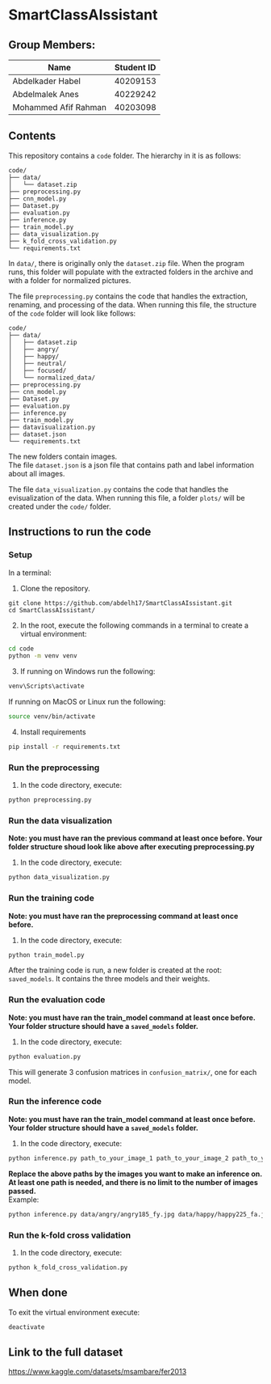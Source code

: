 # SmartClassAIssistant
## Group Members:

| Name | Student ID         |
|------------|--------------|
| Abdelkader Habel      |  40209153  |
| Abdelmalek Anes       | 40229242   |
|     Mohammed Afif Rahman   | 40203098|

## Contents
This repository contains a ```code``` folder. The hierarchy in it is as follows:
```
code/
├── data/
│   └── dataset.zip
├── preprocessing.py
├── cnn_model.py
├── Dataset.py
├── evaluation.py
├── inference.py
├── train_model.py
├── data_visualization.py
├── k_fold_cross_validation.py
└── requirements.txt

```
In ```data/```, there is originally only the ```dataset.zip``` file. When the program runs, this folder will populate with the extracted folders in the archive and with a folder for normalized pictures.

The file ```preprocessing.py``` contains the code that handles the extraction, renaming, and processing of the data. When running this file, the structure of the ```code``` folder will look like follows:

```
code/
├── data/
│   ├── dataset.zip
│   ├── angry/
│   ├── happy/
│   ├── neutral/
│   ├── focused/
│   └── normalized_data/
├── preprocessing.py
├── cnn_model.py
├── Dataset.py
├── evaluation.py
├── inference.py
├── train_model.py
├── datavisualization.py
├── dataset.json
└── requirements.txt

```
The new folders contain images.  
The file ```dataset.json``` is a json file that contains path and label information about all images.

The file ```data_visualization.py``` contains the code that handles the evisualization of the data. When running this file, a folder ```plots/``` will be created under the ```code/``` folder.


## Instructions to run the code
### Setup
In a terminal:
1. Clone the repository.
```
git clone https://github.com/abdelh17/SmartClassAIssistant.git
cd SmartClassAIssistant/
```
2. In the root, execute the following commands in a terminal to create a virtual environment:
```bash
cd code
python -m venv venv
```
3. If running on Windows run the following:
```bash
venv\Scripts\activate
```
If running on MacOS or Linux run the following:
```bash
source venv/bin/activate
```
4. Install requirements
```bash
pip install -r requirements.txt
```
### Run the preprocessing
1. In the code directory, execute:
```bash
python preprocessing.py
```
### Run the data visualization
**Note: you must have ran the previous command at least once before. Your folder structure shoud look like above after executing preprocessing.py**
1. In the code directory, execute:
```bash
python data_visualization.py
```

### Run the training code
**Note: you must have ran the preprocessing command at least once before.**
1. In the code directory, execute:
```bash
python train_model.py
```
After the training code is run, a new folder is created at the root: ```saved_models```. It contains the three models and their weights.

### Run the evaluation code
**Note: you must have ran the train_model command at least once before. Your folder structure should have a ```saved_models``` folder.**
1. In the code directory, execute:
```bash
python evaluation.py
```
This will generate 3 confusion matrices in ```confusion_matrix/```, one for each model.


### Run the inference code
**Note: you must have ran the train_model command at least once before. Your folder structure should have a ```saved_models``` folder.**
1. In the code directory, execute:
```bash
python inference.py path_to_your_image_1 path_to_your_image_2 path_to_your_image_3
```
**Replace the above paths by the images you want to make an inference on. At least one path is needed, and there is no limit to the number of images passed.**  
Example:
```bash
python inference.py data/angry/angry185_fy.jpg data/happy/happy225_fa.jpg data/neutral/neutral139_ms.jpg
```

### Run the k-fold cross validation
1. In the code directory, execute:
```bash
python k_fold_cross_validation.py
```

## When done
To exit the virtual environment execute:
```bash
deactivate
```

## Link to the full dataset
https://www.kaggle.com/datasets/msambare/fer2013



